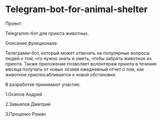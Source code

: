 # Telegram-bot-for-animal-shelter
Проект:

Telegramm-бот для приюта животных.

Описание функционала:

Телеграмм-бот, который может отвечать на популярные вопросы людей о том, что нужно знать и уметь, чтобы забрать животное из приюта.
Также приложение позволяет волонтерам приюта в течение месяца получать от новых хозяев ежедневный отчет о том, как животное приспосабливается к новой обстановке. 

В разработке принимают участие:

1.Осипов Андрей

2.Завьялов Дмитрий

3.Проценко Роман
